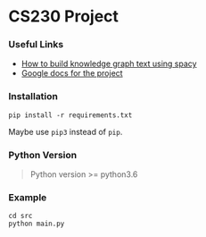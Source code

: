 # CS230 Project

### Useful Links

* [How to build knowledge graph text using spacy](https://www.analyticsvidhya.com/blog/2019/10/how-to-build-knowledge-graph-text-using-spacy/)
* [Google docs for the project](https://docs.google.com/document/d/1Mmwe_7D_4KphU1Of_1FoFGvakYoL06anTNZE6zm2pVE/edit?usp=sharing)

### Installation

```shell
pip install -r requirements.txt
```

Maybe use `pip3` instead of `pip`.

### Python Version

> Python version >= python3.6

### Example

```shell
cd src
python main.py
```

